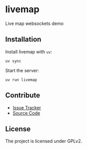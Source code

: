 # livemap

Live map websockets demo

## Installation

Install livemap with `uv`:

```shell
uv sync
```

Start the server:

```shell
uv run livemap
```

## Contribute

- [Issue Tracker](https://github.com/davisagli/livemap/issues)
- [Source Code](https://github.com/davisagli/livemap/)

## License

The project is licensed under GPLv2.
